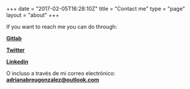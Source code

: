 +++
date = "2017-02-05T16:28:10Z"
title = "Contact me"
type = "page"
layout = "about"
+++

If you want to reach me you can do through:

**[Gitlab](http://gitlab.io/adrianabreu)**

**[Twitter](https://twitter.com/adrianabreudev)**

**[Linkedin](https://linkedin.com/in/adrianabreu)**

O incluso a través de mi correo electrónico: **[adrianabreugonzalez@outlook.com](mailto:adrianabreugonzalez@outlook.com)**